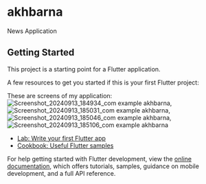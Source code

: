 # akhbarna

News Application

## Getting Started

This project is a starting point for a Flutter application.

A few resources to get you started if this is your first Flutter project:

These are screens of my application:
![Screenshot_20240913_184934_com example akhbarna](https://github.com/user-attachments/assets/18238128-5077-48b5-a8aa-ff969dd67867),![Screenshot_20240913_185031_com example akhbarna](https://github.com/user-attachments/assets/badab2ae-95fd-4a9d-863e-344ef2253378),![Screenshot_20240913_185046_com example akhbarna](https://github.com/user-attachments/assets/ae30008f-40bc-4691-9cb7-7ad1066e726b),![Screenshot_20240913_185106_com example akhbarna](https://github.com/user-attachments/assets/56ac78ad-2002-4913-b7da-2f636bce55ab)

- [Lab: Write your first Flutter app](https://docs.flutter.dev/get-started/codelab)
- [Cookbook: Useful Flutter samples](https://docs.flutter.dev/cookbook)

For help getting started with Flutter development, view the
[online documentation](https://docs.flutter.dev/), which offers tutorials,
samples, guidance on mobile development, and a full API reference.
